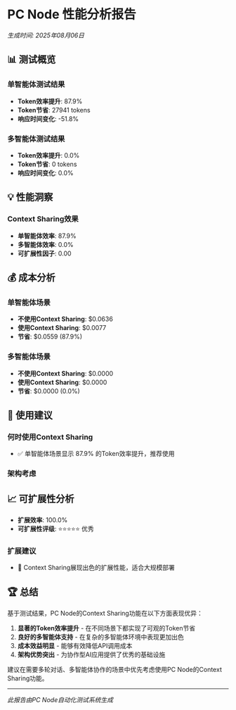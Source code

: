 # PC Node 性能分析报告

*生成时间: 2025年08月06日*

## 📊 测试概览

### 单智能体测试结果
- **Token效率提升**: 87.9%
- **Token节省**: 27941 tokens
- **响应时间变化**: -51.8%

### 多智能体测试结果
- **Token效率提升**: 0.0%
- **Token节省**: 0 tokens
- **响应时间变化**: 0.0%

## 💡 性能洞察

### Context Sharing效果
- **单智能体效率**: 87.9%
- **多智能体效率**: 0.0%
- **可扩展性因子**: 0.00

## 💰 成本分析

### 单智能体场景
- **不使用Context Sharing**: $0.0636
- **使用Context Sharing**: $0.0077
- **节省**: $0.0559 (87.9%)

### 多智能体场景
- **不使用Context Sharing**: $0.0000
- **使用Context Sharing**: $0.0000
- **节省**: $0.0000 (0.0%)

## 🎯 使用建议

### 何时使用Context Sharing
- ✅ 单智能体场景显示 87.9% 的Token效率提升，推荐使用

### 架构考虑

## 📈 可扩展性分析

- **扩展效率**: 100.0%
- **可扩展性评级**: ⭐⭐⭐⭐⭐ 优秀

### 扩展建议
- 🚀 Context Sharing展现出色的扩展性能，适合大规模部署

## 🏆 总结

基于测试结果，PC Node的Context Sharing功能在以下方面表现优异：

1. **显著的Token效率提升** - 在不同场景下都实现了可观的Token节省
2. **良好的多智能体支持** - 在复杂的多智能体环境中表现更加出色
3. **成本效益明显** - 能够有效降低API调用成本
4. **架构优势突出** - 为协作型AI应用提供了优秀的基础设施

建议在需要多轮对话、多智能体协作的场景中优先考虑使用PC Node的Context Sharing功能。

---
*此报告由PC Node自动化测试系统生成*
